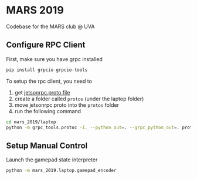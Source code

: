 # MARS 2019

Codebase for the MARS club @ UVA

## Configure RPC Client

First, make sure you have grpc installed

```bash
pip install grpcio grpcio-tools
```

To setup the rpc client, you need to
1. get [jetsonrpc.proto file](https://github.com/hanzhi713/mars-ros/blob/master/src/rpc-server/jetsonrpc.proto)
2. create a folder called `protos` (under the laptop folder)
3. move jetsonrpc.proto into the `protos` folder
4. run the following command

```bash
cd mars_2019/laptop
python -m grpc_tools.protoc -I. --python_out=. --grpc_python_out=. protos/jetsonrpc.proto
```

## Setup Manual Control

Launch the gamepad state interpreter

```bash
python -m mars_2019.laptop.gamepad_encoder
```
